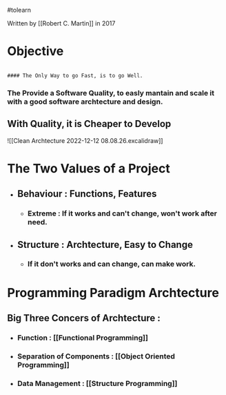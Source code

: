 #tolearn  

Written by [[Robert C. Martin]] in 2017

# Objective

```ad-note

#### The Only Way to go Fast, is to go Well.

```

### The Provide a Software Quality, to easly mantain and scale it with a good software archtecture and design.


## With Quality, it is Cheaper to Develop

![[Clean Archtecture 2022-12-12 08.08.26.excalidraw]]

# The Two Values of a Project 

- ## Behaviour : Functions, Features                                    
	- ### Extreme : If it works and can't change, won't work after need.
- ## Structure : Archtecture, Easy to Change
	- ### If it don't works and can change, can make work.



# Programming Paradigm Archtecture

## Big Three Concers of Archtecture :
- ### Function : [[Functional Programming]]
- ### Separation of Components : [[Object Oriented Programming]]
- ### Data Management : [[Structure Programming]]




